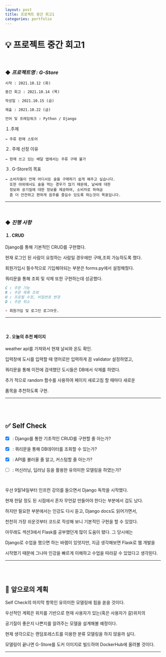 ```yaml
---
layout: post
title: 프로젝트 중간 회고1
categories: portfolio
---
```


# 💡 **프로젝트 중간 회고1**

<br>

### ◆ ***프로젝트명 : G-Store***

```markdown
시작 : 2021.10.12 (화)

중간 회고 : 2021.10.14 (목)

작성일 : 2021.10.15 (금)

제출 : 2021.10.22 (금)

언어 및 프레임워크 : Python / Django
```

１.주제 

    → 주류 판매 스토어 

２. 주제 선정 이유

    → 현재 쓰고 있는 배달 앱에서는 주류 구매 불가

３. G-Store의 목표

    → 소비자들이 언제 어디서든 술을 구매하기 쉽게 해주고 싶습니다.
      또한 야외에서도 술을 먹는 경우가 많기 때문에, 날씨에 대한 
      정보와 공기질에 대한 정보를 제공하여, 소비자로 하여금
      좀 더 안전하고 편하게 음주를 즐길수 있도록 하는것이 목표입니다.

---

<br>

### ◆ ***진행 사항***

#### １. CRUD

Django를 통해 기본적인 CRUD를 구현했다. 

현재 로그인 된 사람이 요청하는 사람일 경우에만 구매,조회 가능하도록 했다.

회원가입시 필수적으로 기입해야되는 부분은 forms.py에서 설정해줬다.

쿼리문을 통해 조회 및 삭제 또한 구현하는데 성공했다.

```markdown
C : 주문 기능
R : 주문 목록 조회
U : 프로필 수정, 비밀번호 변경
D : 주문 취소

+ 회원가입 및 로그인 로그아웃.
```
---

<br>

#### ２. 오늘의 추천 페이지
weather api를 가져와서 현재 날씨와 온도 확인.

입력창에 도시를 입력할 때 영어로만 입력하게 끔 validator 설정하였고, 

쿼리문을 통해 이전에 검색했던 도시들은 DB에서 삭제를 하였다.

추가 적으로 random 함수를 사용하여 페이지 새로고침 할 때마다 새로운

품목을 추천하도록 구현. 

---

<br>

<br>

## ✅ Self Check
- [x] : Django를 통한 기초적인 CRUD를 구현할 줄 아는가?

- [x] : 쿼리문을 통해 DB데이터를 조회할 수 있는가? 

- [x] : API를 불러올 줄 알고, 커스텀할 줄 아는가?

- [ ] : 머신러닝, 딥러닝 등을 활용한 유의미한 모델링을 하였는가?

<br>

우선 9월14일부터 인프런 강의를 들으면서 Django 독학을 시작했다.

현재 한달 정도 된 시점에서 혼자 무언갈 만들어야 한다는 부분에서 겁도 났다.

하지만 필요한 부분에서는 인강도 다시 듣고, Django docs도 읽어가면서, 

천천히 가장 쉬운것부터 코드로 작성해 보니 기본적인 구현을 할 수 있었다. 

아무래도 섹션3에서 Flask를 공부했던게 많이 도움이 됐다. 그 당시에는

Django로 수업을 했으면 하는 바램이 있엇지만, 지금 생각해보면 Flask로 웹 개발을

시작했기 때문에 그나마 인강을 빠르게 이해하고 수업을 따라갈 수 있었다고 생각된다.

---

<br>

<br>

## 💭 앞으로의 계획
Self Check의 마지막 항목인 유의미한 모델링에 힘을 쏟을 것이다.

우선적인 계획은 위치를 기반으로 현재 사용자가 있는(혹은 사용자가 갈)위치의

공기질이 좋은지 나쁜지를 알려주는 모델을 설계해볼 예정이다.

현재 생각으로는 랜덤포레스트를 이용한 분류 모델링을 하지 않을까 싶다.

모델링이 끝나면 G-Store를 도커 이미지로 빌드하여  DockerHub에 올려볼 것이다.

---